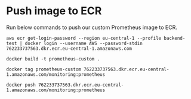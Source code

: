 # Push image to ECR
Run below commands to push our custom Prometheus image to ECR.
```
aws ecr get-login-password --region eu-central-1 --profile backend-test | docker login --username AWS --password-stdin 762233737563.dkr.ecr.eu-central-1.amazonaws.com
```

```
docker build -t prometheus-custom .
```

```
docker tag prometheus-custom 762233737563.dkr.ecr.eu-central-1.amazonaws.com/monitoring:prometheus
```

```
docker push 762233737563.dkr.ecr.eu-central-1.amazonaws.com/monitoring:prometheus
```